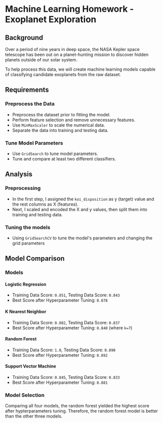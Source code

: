 # Machine Learning Homework - Exoplanet Exploration

## Background

Over a period of nine years in deep space, the NASA Kepler space telescope has been out on a planet-hunting mission to discover hidden planets outside of our solar system.

To help process this data, we will create machine learning models capable of classifying candidate exoplanets from the raw dataset.

## Requirements

### Preprocess the Data

* Preprocess the dataset prior to fitting the model.
* Perform feature selection and remove unnecessary features.
* Use `MinMaxScaler` to scale the numerical data.
* Separate the data into training and testing data.

### Tune Model Parameters

* Use `GridSearch` to tune model parameters.
* Tune and compare at least two different classifiers.

## Analysis

### Preprocessing
* In the first step, I assigned the `koi_disposition` as y (target) value and the rest columns as X (features).
* Next, I scaled and encoded the X and y values, then split them into training and testing data.

### Tuning the models
* Using `GridSearchCV` to tune the model's parameters and changing the grid parameters

## Model Comparison

### Models

#### Logistic Regression
* Training Data Score: `0.851`, Testing Data Score: `0.843`
* Best Score after Hyperparameter Tuning: `0.878`

#### K Nearest Neighbor
* Training Data Score: `0.882`, Testing Data Score: `0.837`
* Best Score after Hyperparameter Tuning: `0.840` (where `k=7`)

#### Random Forest
* Training Data Score: `1.0`, Testing Data Score: `0.890`
* Best Score after Hyperparameter Tuning: `0.892`

#### Support Vector Machine
* Training Data Score: `0.845`, Testing Data Score: `0.833`
* Best Score after Hyperparameter Tuning: `0.881`

### Model Selection
Comparing all four models, the random forest yielded the highest score after hypterparameters tuning. Therefore, the random forest model is better than the other three models.
